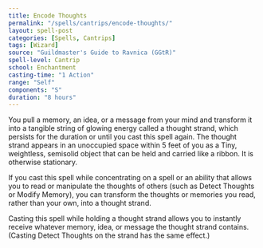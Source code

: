 ```yaml
---
title: Encode Thoughts
permalink: "/spells/cantrips/encode-thoughts/"
layout: spell-post
categories: [Spells, Cantrips]
tags: [Wizard]
source: "Guildmaster's Guide to Ravnica (GGtR)"
spell-level: Cantrip
school: Enchantment
casting-time: "1 Action"
range: "Self"
components: "S"
duration: "8 hours"
---
```


You pull a memory, an idea, or a message from your mind and transform it into a tangible string of glowing energy called a thought strand, which persists for the duration or until you cast this spell again. The thought strand appears in an unoccupied space within 5 feet of you as a Tiny, weightless, semisolid object that can be held and carried like a ribbon. It is otherwise stationary.

If you cast this spell while concentrating on a spell or an ability that allows you to read or manipulate the thoughts of others (such as Detect Thoughts or Modify Memory), you can transform the thoughts or memories you read, rather than your own, into a thought strand.

Casting this spell while holding a thought strand allows you to instantly receive whatever memory, idea, or message the thought strand contains. (Casting Detect Thoughts on the strand has the same effect.)